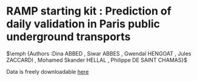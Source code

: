 # RAMP starting kit : Prediction of daily validation in Paris public underground transports
$\emph {Authors :Dina ABBED , Siwar ABBES , Gwendal HENGOAT , Jules ZACCARDI , Mohamed Skander HELLAL , Philippe DE SAINT CHAMAS}$

Data is freely downloadable <a href="https://data.iledefrance.fr/explore/dataset/validations-sur-le-reseau-ferre-nombre-de-validations-par-jour-1er-semestre-2017/export/?dataChart=eyJxdWVyaWVzIjpbeyJjb25maWciOnsiZGF0YXNldCI6InZhbGlkYXRpb25zLXN1ci1sZS1yZXNlYXUtZmVycmUtbm9tYnJlLWRlLXZhbGlkYXRpb25zLXBhci1qb3VyLTFlci1zZW1lc3RyZS0yMDE2Iiwib3B0aW9ucyI6e319LCJjaGFydHMiOlt7ImFsaWduTW9udGgiOnRydWUsInR5cGUiOiJsaW5lIiwiZnVuYyI6IkFWRyIsInlBeGlzIjoiaWRfcmVmYV9sZGEiLCJzY2llbnRpZmljRGlzcGxheSI6dHJ1ZSwiY29sb3IiOiIjZTc0YzNjIn1dLCJ4QXhpcyI6ImpvdXIiLCJtYXhwb2ludHMiOiIiLCJ0aW1lc2NhbGUiOiJ5ZWFyIiwic29ydCI6IiJ9XSwiZGlzcGxheUxlZ2VuZCI6dHJ1ZSwiYWxpZ25Nb250aCI6dHJ1ZX0%3D">
here  </a>

